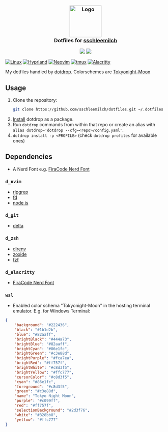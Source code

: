 <h3 align="center">
 <img src="https://avatars.githubusercontent.com/u/12069137?v=4" width="100" alt="Logo"/><br/>
 Dotfiles for <a href="https://github.com/sschleemilch">sschleemilch</a>
</h3>

<p align="center">
 <a href="https://github.com/khaneliman/dotfiles/commits"><img src="https://img.shields.io/github/last-commit/sschleemilch/dot?colorA=363a4f&colorB=f5a97f&style=for-the-badge"></a>
 <a href="https://github.com/khaneliman/dotfiles/contributors"><img src="https://img.shields.io/github/contributors/sschleemilch/dot?colorA=363a4f&colorB=a6da95&style=for-the-badge"></a>
</p>

[![Linux](https://img.shields.io/badge/Linux-cad3f5?style=for-the-badge&logo=linux&logoColor=black)](https://github.com/sschleemilch/dotfiles/blob/main)
[![Hyprland](https://img.shields.io/badge/Hyprland-cad3f5?style=for-the-badge&logo=wayland&logoColor=black)](https://hyprland.org/)
[![Neovim](https://img.shields.io/badge/Neovim-cad3f5?style=for-the-badge&logo=vim&logoColor=black)](https://neovim.io/)
[![tmux](https://img.shields.io/badge/tmux-cad3f5?style=for-the-badge&logo=vim&logoColor=black)](https://github.com/tmux/tmux/wiki)
[![Alacritty](https://img.shields.io/badge/Alacritty-cad3f5?style=for-the-badge&logo=alacritty&logoColor=black)](https://github.com/alacritty/alacritty)

My dotfiles handled by [dotdrop](https://github.com/deadc0de6/dotdrop).
Colorschemes are [Tokyonight-Moon](https://github.com/folke/tokyonight.nvim/)

## Usage

1. Clone the repository:
    ```bash
    git clone https://github.com/sschleemilch/dotfiles.git ~/.dotfiles
    ```
1. [Install](https://dotdrop.readthedocs.io/en/latest/installation/) dotdrop as a package.
1. Run `dotdrop` commands from within that repo or create an alias with `alias dotdrop='dotdrop --cfg=<repo>/config.yaml'`.
1. `dotdrop install -p <PROFILE>` (check `dotdrop profiles` for available ones)

## Dependencies

- A Nerd Font e.g. [FiraCode Nerd Font](https://github.com/ryanoasis/nerd-fonts/releases/download/v3.2.1/FiraCode.zip)

### `d_nvim`

- [ripgrep](https://github.com/BurntSushi/ripgrep)
- [fd](https://github.com/sharkdp/fd)
- [node.js](https://nodejs.org)

### `d_git`

- [delta](https://github.com/dandavison/delta)


### `d_zsh`

- [direnv](https://direnv.net/)
- [zoxide](https://github.com/ajeetdsouza/zoxide)
- [fzf](https://github.com/junegunn/fzf)

### `d_alacritty`

- [FiraCode Nerd Font](https://github.com/ryanoasis/nerd-fonts/releases/download/v3.2.1/FiraCode.zip)

### `wsl`

- Enabled color schema "Tokyonight-Moon" in the hosting terminal emulator. E.g. for Windows Terminal:

```json
{
    "background": "#222436",
    "black": "#1b1d2b",
    "blue": "#82aaff",
    "brightBlack": "#444a73",
    "brightBlue": "#82aaff",
    "brightCyan": "#86e1fc",
    "brightGreen": "#c3e88d",
    "brightPurple": "#fca7ea",
    "brightRed": "#ff757f",
    "brightWhite": "#c8d3f5",
    "brightYellow": "#ffc777",
    "cursorColor": "#c8d3f5",
    "cyan": "#86e1fc",
    "foreground": "#c8d3f5",
    "green": "#c3e88d",
    "name": "Tokyo Night Moon",
    "purple": "#c099ff",
    "red": "#ff757f",
    "selectionBackground": "#2d3f76",
    "white": "#828bb8",
    "yellow": "#ffc777"
}
```
